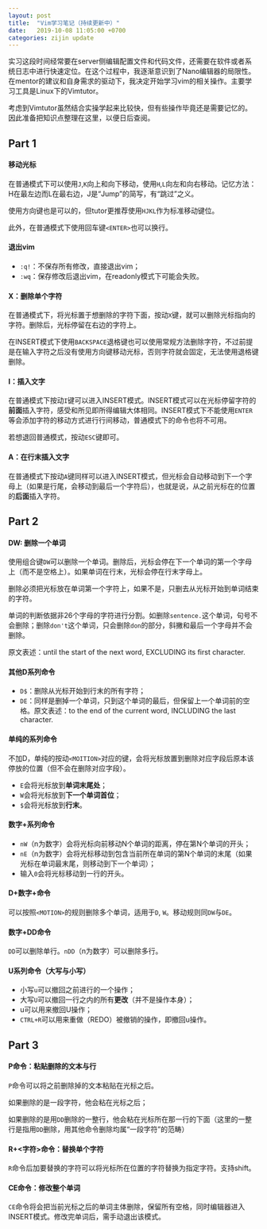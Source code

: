 ```yaml
---
layout: post
title:  "Vim学习笔记（持续更新中）"
date:   2019-10-08 11:05:00 +0700
categories: zijin update
---
```

实习这段时间经常要在server侧编辑配置文件和代码文件，还需要在软件或者系统日志中进行快速定位。在这个过程中，我逐渐意识到了Nano编辑器的局限性。在mentor的建议和自身需求的驱动下，我决定开始学习vim的相关操作。主要学习工具是Linux下的Vimtutor。

考虑到Vimtutor虽然结合实操学起来比较快，但有些操作毕竟还是需要记忆的。因此准备把知识点整理在这里，以便日后查阅。

## Part 1

#### 移动光标

在普通模式下可以使用`J`,`K`向上和向下移动，使用`H`,`L`向左和向右移动。记忆方法：H在最左边而L在最右边，J是“Jump”的简写，有“跳过”之义。

使用方向键也是可以的，但tutor更推荐使用`HJKL`作为标准移动键位。

此外，在普通模式下使用回车键`<ENTER>`也可以换行。

#### 退出vim

* `:q!`：不保存所有修改，直接退出vim；
* `:wq`：保存修改后退出vim，在readonly模式下可能会失败。

#### X：删除单个字符

在普通模式下，将光标置于想删除的字符下面，按动`X`键，就可以删除光标指向的字符。删除后，光标停留在右边的字符上。

在INSERT模式下使用`BACKSPACE`退格键也可以使用常规方法删除字符，不过前提是在输入字符之后没有使用方向键移动光标，否则字符就会固定，无法使用退格键删除。

#### I：插入文字

在普通模式下按动`I`键可以进入INSERT模式。INSERT模式可以在光标停留字符的**前面**插入字符，感受和所见即所得编辑大体相同。INSERT模式下不能使用`ENTER`等会添加字符的移动方式进行行间移动，普通模式下的命令也将不可用。



若想退回普通模式，按动`ESC`键即可。

#### A：在行末插入文字

在普通模式下按动`A`键同样可以进入INSERT模式，但光标会自动移动到下一个字母上（如果是行尾，会移动到最后一个字符后），也就是说，从之前光标在的位置的**后面**插入字符。

## Part 2

#### DW: 删除一个单词

使用组合键`DW`可以删除一个单词。删除后，光标会停在下一个单词的第一个字母上（而不是空格上）。如果单词在行末，光标会停在行末字母上。

删除必须把光标放在单词第一个字符上，如果不是，只删去从光标开始到单词结束的字符。

单词的判断依据非26个字母的字符进行分割。如删除`sentence.`这个单词，句号不会删除；删除`don't`这个单词，只会删除`don`的部分，斜撇和最后一个字母并不会删除。

原文表述：until the start of the next word, EXCLUDING its first character.

#### 其他D<MOTION>系列命令

* `D$`：删除从光标开始到行末的所有字符；
* `DE`：同样是删掉一个单词，只到这个单词的最后，但保留上一个单词前的空格。原文表述：to the end of the current word, INCLUDING the last character.

#### 单纯的<MOTION>系列命令

不加D，单纯的按动`<MOITION>`对应的键，会将光标放置到删除对应字段后原本该停放的位置（但不会在删除对应字段）。
* `E`会将光标放到**单词末尾处**；
* `W`会将光标放到**下一个单词首位**；
* `$`会将光标放到**行末**。

#### 数字+<MOTION>系列命令

* `nW`（n为数字）会将光标向前移动N个单词的距离，停在第N个单词的开头；
* `nE`（n为数字）会将光标移动到包含当前所在单词的第N个单词的末尾（如果光标在单词最末尾，则移动到下一个单词）；
* 输入`0`会将光标移动到一行的开头。


#### D+数字+<MOTION>命令

可以按照`<MOTION>`的规则删除多个单词，适用于`D`, `W`。移动规则同`DW`与`DE`。

#### 数字+DD命令

`DD`可以删除单行。`nDD`（n为数字）可以删除多行。

#### U系列命令（大写与小写）

* 小写`u`可以撤回之前进行的一个操作；
* 大写`U`可以撤回一行之内的所有**更改**（并不是操作本身）；
* u可以用来撤回U操作；
* `CTRL+R`可以用来重做（REDO）被撤销的操作，即撤回u操作。

## Part 3

#### P命令：粘贴删除的文本与行

`P`命令可以将之前删除掉的文本粘贴在光标之后。

如果删除的是一段字符，他会粘在光标之后；

如果删除的是用`DD`删除的一整行，他会粘在光标所在那一行的下面（这里的一整行是指用`DD`删除，用其他命令删除均属“一段字符”的范畴）

#### R+<字符>命令：替换单个字符

`R`命令后加要替换的字符可以将光标所在位置的字符替换为指定字符。支持shift。

#### CE命令：修改整个单词

`CE`命令将会把当前光标之后的单词主体删除，保留所有空格，同时编辑器进入INSERT模式。修改完单词后，需手动退出该模式。

